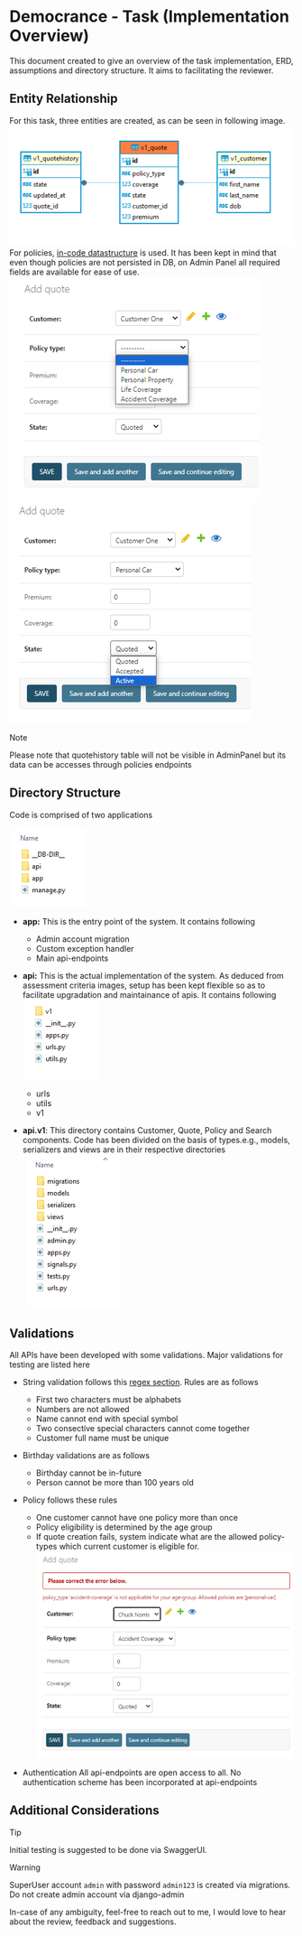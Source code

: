 # Democrance - Task (Implementation Overview)
This document created to give an overview of the task implementation, ERD, assumptions and directory structure. It aims to facilitating the reviewer.

## Entity Relationship
For this task, three entities are created, as can be seen in following image.
![Entity-Relationship-Diagram](__README-MEDIA__/ERD.png)
For policies, [in-code datastructure](insurance_system/api/utils.py#L43)  is used. It has been kept in mind that even though policies are not persisted in DB, on Admin Panel all required fields are available for ease of use.
![Admin-Panel-Policy-Types](__README-MEDIA__/Policy-Types.png)
![Admin-Panel-Policy-State](__README-MEDIA__/Policy-States.png)

> [!NOTE]  
> Please note that quotehistory table will not be visible in AdminPanel but its data can be accesses through policies endpoints

## Directory Structure
Code is comprised of two applications

![DIR-TopLevel](__README-MEDIA__/DIR-TOPLEVEL.png)

- **app:** This is the entry point of the system. It contains following
  - Admin account migration
  - Custom exception handler
  - Main api-endpoints

- **api:** This is the actual implementation of the system. As deduced from assessment criteria images, setup has been kept flexible so as to facilitate upgradation and maintainance of apis. It contains following
![DIR-API](__README-MEDIA__/DIR-API.png)
   - urls
   - utils
   - v1


- **api.v1**: This directory contains Customer, Quote, Policy and Search components. Code has been divided on the basis of types.e.g., models, serializers and views are in their respective directories
![DIR-API-V1](__README-MEDIA__/DIR-API-V1.png)

## Validations
All APIs have been developed with some validations. Major validations for testing are listed here
- String validation follows this [regex section](insurance_system/api/utils.py#L21). Rules are as follows
  - First two characters must be alphabets
  - Numbers are not allowed
  - Name cannot end with special symbol
  - Two consective special characters cannot come together
  - Customer full name must be unique

- Birthday validations are as follows
  - Birthday cannot be in-future
  - Person cannot be more than 100 years old

- Policy follows these rules
  - One customer cannot have one policy more than once
  - Policy eligibility is determined by the age group
  - If quote creation fails, system indicate what are the allowed policy-types which current customer is eligible for.
  ![AdminPanel-Policy-Message](__README-MEDIA__/Policy-Message.png)


- Authentication
All api-endpoints are open access to all. No authentication scheme has been incorporated at api-endpoints


## Additional Considerations
> [!TIP]
> Initial testing is suggested to be done via SwaggerUI.

> [!WARNING]  
> SuperUser account `admin` with password `admin123` is created via migrations. Do not create admin account via django-admin

In-case of any ambiguity, feel-free to reach out to me, I would love to hear about the review, feedback and suggestions.